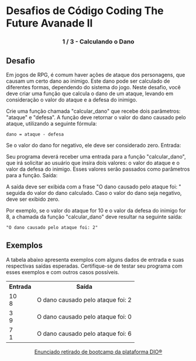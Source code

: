 # Desafios de Código Coding The Future Avanade ll
<h3 align="center"> 1 / 3 - Calculando o Dano</p>


## Desafio

Em jogos de RPG, é comum haver ações de ataque dos personagens, que causam um certo dano ao inimigo. Este dano pode ser calculado de diferentes formas, dependendo do sistema do jogo. Neste desafio, você deve criar uma função que calcula o dano de um ataque, levando em consideração o valor do ataque e a defesa do inimigo.

Crie uma função chamada "calcular_dano" que recebe dois parâmetros: "ataque" e "defesa". A função deve retornar o valor do dano causado pelo ataque, utilizando a seguinte fórmula:

    dano = ataque - defesa


Se o valor do dano for negativo, ele deve ser considerado zero.
Entrada:

Seu programa deverá receber uma  entrada para a função "calcular_dano", que irá solicitar ao usuário que insira dois valores: o valor do ataque e o valor da defesa do inimigo. Esses valores serão passados como parâmetros para a função.
Saída:

A saída deve ser exibida com a frase "O dano causado pelo ataque foi: " seguida do valor do dano calculado. Caso o valor do dano seja negativo, deve ser exibido zero.

Por exemplo, se o valor do ataque for 10 e o valor da defesa do inimigo for 8, a chamada da função "calcular_dano" deve resultar na seguinte saída:

    "O dano causado pelo ataque foi: 2"

## Exemplos

A tabela abaixo apresenta exemplos com alguns dados de entrada e suas respectivas saídas esperadas. Certifique-se de testar seu programa com esses exemplos e com outros casos possíveis.

<div align=center>
<table>
  <tr>
    <th>Entrada</th>
    <th>Saída</th>
  </tr>
  <tr>
    <td>10<br> 8</td>
    <td>O dano causado pelo ataque foi: 2</td>
  </tr>
  <tr>
    <td>3 <br> 9</td>
    <td>O dano causado pelo ataque foi: 0</td>
  </tr>
  
  <tr>
    <td>7 <br> 1</td>
    <td>O dano causado pelo ataque foi: 6</td>
  </tr>
  
</table>
</div>
<div align="center">

[Enunciado retirado de bootcamp da plataforma DIO®](https://web.dio.me)

</div>
